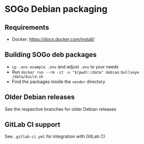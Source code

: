 # SOGo Debian packaging

## Requirements
+ Docker: https://docs.docker.com/install/

## Building SOGo deb packages
+ `cp .env.example .env` and adjust `.env` to your needs
+ Run `docker run --rm -it -v "$(pwd):/data" debian:bullseye /data/build.sh`
+ Find the packages inside the `vendor` directory

## Older Debian releases
See the respective branches for older Debian releases

## GitLab CI support
See `.gitlab-ci.yml` for integration with GitLab CI
